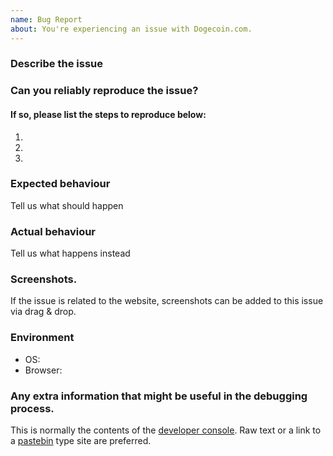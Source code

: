 ```yaml
---
name: Bug Report
about: You're experiencing an issue with Dogecoin.com.
---
```


<!--

* Remove sections that do not apply.
* This issue tracker is only for technical issues related to Dogecoin.com.
* For general questions about Dogecoin.com please use one of the various communities, e.g. Reddit, IRC, Discord, etc.

-->

### Describe the issue

### Can you reliably reproduce the issue?
#### If so, please list the steps to reproduce below:
1.
2.
3.

### Expected behaviour
Tell us what should happen

### Actual behaviour
Tell us what happens instead

### Screenshots.
If the issue is related to the website, screenshots can be added to this issue via drag & drop.

### Environment
- OS:
- Browser:

### Any extra information that might be useful in the debugging process.
This is normally the contents of the [developer console](https://javascript.info/devtools). Raw text or a link to a [pastebin](https://pastebin.com/) type site are preferred.
